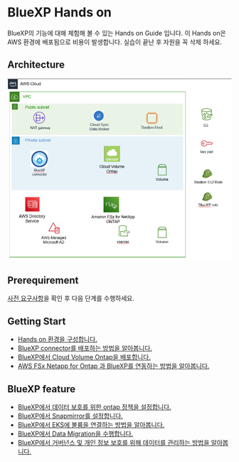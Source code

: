 # BlueXP Hands on
BlueXP의 기능에 대해 체험해 볼 수 있는 Hands on Guide 입니다.
이 Hands on은 AWS 환경에 배포됨으로 비용이 발생합니다.
실습이 끝난 후 자원을 꼭 삭제 하세요.

## Architecture
![Alt text](./Images/readme-0.png)

## Prerequirement 
[사전 요구사항](../QuickStart/Lab_Pre_Requirement.md)을 확인 후 다음 단계를 수행하세요.

## Getting Start
- [Hands on 환경을 구성합니다.](../QuickStart/Readme.md)
- [BlueXP connector를 배포하는 방법을 알아봅니다.](./Handson/CreateBlueXPConnector/Readme.md)
- [BlueXP에서 Cloud Volume Ontap을 배포합니다.](./Handson/CVO/Readme.md)
- [AWS FSx Netapp for Ontap 과 BlueXP를 연동하는 방법을 알아봅니다.]()

## BlueXP feature
- [BlueXP에서 데이터 보호를 위한 ontap 정책을 설정합니다.]()
- [BlueXP에서 Snapmirror를 설정합니다.]()
- [BlueXP에서 EKS에 볼륨을 연결하는 방법을 알아봅니다.]()
- [BlueXP에서 Data Migration을 수행합니다.]()
- [BlueXP에서 거버넌스 및 개인 정보 보호를 위해 데이터를 관리하는 방법을 알아봅니다.]()